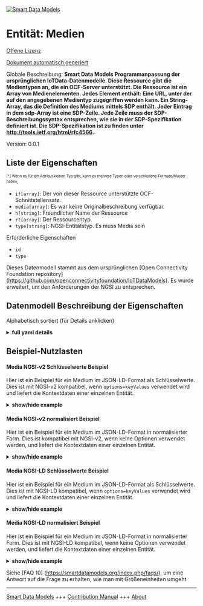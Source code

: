 <!-- 10-Header -->  
[![Smart Data Models](https://smartdatamodels.org/wp-content/uploads/2022/01/SmartDataModels_logo.png "Logo")](https://smartdatamodels.org)  
Entität: Medien  
===============<!-- /10-Header -->  
<!-- 15-License -->  
[Offene Lizenz](https://github.com/smart-data-models//dataModel.OCF/blob/master/Media/LICENSE.md)  
[Dokument automatisch generiert](https://docs.google.com/presentation/d/e/2PACX-1vTs-Ng5dIAwkg91oTTUdt8ua7woBXhPnwavZ0FxgR8BsAI_Ek3C5q97Nd94HS8KhP-r_quD4H0fgyt3/pub?start=false&loop=false&delayms=3000#slide=id.gb715ace035_0_60)  
<!-- /15-License -->  
<!-- 20-Description -->  
Globale Beschreibung: **Smart Data Models Programmanpassung der ursprünglichen IoTData-Datenmodelle. Diese Ressource gibt die Medientypen an, die ein OCF-Server unterstützt. Die Ressource ist ein Array von Medienelementen.  Jedes Element enthält:     Eine URL, unter der auf den angegebenen Medientyp zugegriffen werden kann.     Ein String-Array, das die Definition des Mediums mittels SDP enthält.     Jeder Eintrag in dem sdp-Array ist eine SDP-Zeile.     Jede Zeile muss der SDP-Beschreibungssyntax entsprechen, wie sie in der SDP-Spezifikation definiert ist. Die SDP-Spezifikation ist zu finden unter http://tools.ietf.org/html/rfc4566.**.  
Version: 0.0.1  
<!-- /20-Description -->  
<!-- 30-PropertiesList -->  

## Liste der Eigenschaften  

<sup><sub>[*] Wenn es für ein Attribut keinen Typ gibt, kann es mehrere Typen oder verschiedene Formate/Muster haben</sub></sup>.  
- `if[array]`: Der von dieser Ressource unterstützte OCF-Schnittstellensatz.  - `media[array]`: Es war keine Originalbeschreibung verfügbar.  - `n[string]`: Freundlicher Name der Ressource  - `rt[array]`: Der Ressourcentyp.  - `type[string]`: NGSI-Entitätstyp. Es muss Media sein  <!-- /30-PropertiesList -->  
<!-- 35-RequiredProperties -->  
Erforderliche Eigenschaften  
- `id`  - `type`  <!-- /35-RequiredProperties -->  
<!-- 40-RequiredProperties -->  
Dieses Datenmodell stammt aus dem ursprünglichen [Open Connectivity Foundation repository] (https://github.com/openconnectivityfoundation/IoTDataModels). Es wurde erweitert, um den Anforderungen der NGSI zu entsprechen.  
<!-- /40-RequiredProperties -->  
<!-- 50-DataModelHeader -->  
## Datenmodell Beschreibung der Eigenschaften  
Alphabetisch sortiert (für Details anklicken)  
<!-- /50-DataModelHeader -->  
<!-- 60-ModelYaml -->  
<details><summary><strong>full yaml details</strong></summary>    
```yaml  
Media:    
  description: 'Smart Data Models Program adaptation of the original IoTData data Models. This Resource specifies the media types that an OCF Server supports. The resource is an array of media elements.  Each element contains:     A URL at which the specified media type can be accessed.     A string array containing the definition of the media using SDP.     Each entry in the sdp array is an SDP line.     Each line shall follow the SDP description syntax as defined in the SDP specification. The SDP specification can be found at http://tools.ietf.org/html/rfc4566.'    
  properties:    
    if:    
      description: The OCF Interface set supported by this Resource.    
      items:    
        enum:    
          - oic.if.a    
          - oic.if.s    
          - oic.if.baseline    
        type: string    
      minItems: 2    
      readOnly: true    
      type: array    
      uniqueItems: true    
      x-ngsi:    
        type: Property    
    media:    
      description: No original description was available    
      items:    
        properties:    
          sdp:    
            description: 'The array of strings, one per SDP line.'    
            items:    
              description: SDP media or attribute line    
              type: string    
            type: array    
          url:    
            description: The url for the media instance.    
            type: string    
        type: object    
      type: array    
      x-ngsi:    
        type: Property    
    n:    
      description: Friendly name of the Resource    
      maxLength: 64    
      readOnly: true    
      type: string    
      x-ngsi:    
        type: Property    
    rt:    
      description: The Resource Type.    
      items:    
        enum:    
          - oic.r.media    
        maxLength: 64    
        type: string    
      minItems: 1    
      readOnly: true    
      type: array    
      uniqueItems: true    
      x-ngsi:    
        type: Property    
    type:    
      description: NGSI entity type. It has to be Media    
      enum:    
        - Media    
      type: string    
      x-ngsi:    
        type: Property    
  required:    
    - id    
    - type    
  type: object    
  x-derived-from: https://github.com/OpenInterConnect/IoTDataModels/blob/master/MediaResURI.swagger.json    
  x-disclaimer: 'Redistribution and use in source and binary forms, with or without modification, are permitted  provided that the license conditions are met. Copyleft (c) 2022 Contributors to Smart Data Models Program'    
  x-license-url: https://github.com/smart-data-models/dataModel.OCF/blob/master/Media/LICENSE.md    
  x-model-schema: https://smart-data-models.github.io/dataModel.IoTDataModels/Media/schema.json    
  x-model-tags: OCF    
  x-version: 0.0.1    
```  
</details>    
<!-- /60-ModelYaml -->  
<!-- 70-MiddleNotes -->  
<!-- /70-MiddleNotes -->  
<!-- 80-Examples -->  
## Beispiel-Nutzlasten  
#### Media NGSI-v2 Schlüsselwerte Beispiel  
Hier ist ein Beispiel für ein Medium im JSON-LD-Format als Schlüsselwerte. Dies ist mit NGSI-v2 kompatibel, wenn `options=keyValues` verwendet wird und liefert die Kontextdaten einer einzelnen Entität.  
<details><summary><strong>show/hide example</strong></summary>    
```json  
{  
  "id": "urn:ngsi-ld:Media:id:KDPQ:83036391",  
  "dateCreated": "1997-01-03T03:13:22Z",  
  "dateModified": "2000-02-09T21:59:03Z",  
  "source": "Especially according myself office place. Test case expert forget.",  
  "name": "East product share fact school. Sound bad police most college among.",  
  "alternateName": "Media trade today plant. Art fly but price production. Stand here power wonder its keep.",  
  "description": "Wide skin maybe western especially look live. Value agency blood current. Since affect star miss general election.",  
  "dataProvider": "Painting cup half tend identify student mission world. Interesting easy anyone operation how sound.",  
  "owner": [  
    "urn:ngsi-ld:Media:items:LNSZ:90498442",  
    "urn:ngsi-ld:Media:items:FKOX:99131384"  
  ],  
  "seeAlso": [  
    "urn:ngsi-ld:Media:items:XRQW:77854149",  
    "urn:ngsi-ld:Media:items:WYHM:27291806"  
  ],  
  "location": {  
    "type": "Point",  
    "coordinates": [  
      -59.32886,  
      108.974994  
    ]  
  },  
  "address": {  
    "streetAddress": "Cut arm act home short. Not under bill executive morning home rate.",  
    "addressLocality": "Change popular last arrive to issue soldier. Blood city fine old nothing. Back memory father be reach get focus.",  
    "addressRegion": "Help large hear look end live world fact. Certainly senior fall go tell general heavy. Back fund shake their environment.",  
    "addressCountry": "Pull kind personal Congress score. Should east capital address fast realize sort. Perform impact player truth stay senior.",  
    "postalCode": "Treat recognize where cover watch. Interest bring assume agree health. Marriage specific claim movie sing.",  
    "postOfficeBoxNumber": "Light personal benefit person environmental."  
  },  
  "areaServed": "Answer wife call may under. Anything inside write. Tough however study know coach industry tree in. But town parent."  
}  
```  
</details>  
#### Media NGSI-v2 normalisiert Beispiel  
Hier ist ein Beispiel für ein Medium im JSON-LD-Format in normalisierter Form. Dies ist kompatibel mit NGSI-v2, wenn keine Optionen verwendet werden, und liefert die Kontextdaten einer einzelnen Entität.  
<details><summary><strong>show/hide example</strong></summary>    
```json  
{  
  "id": {  
    "type": "string",  
    "value": "urn:ngsi-ld:Media:id:KDPQ:83036391"  
  },  
  "dateCreated": {  
    "format": "date-time",  
    "type": "string",  
    "value": "1997-01-03T03:13:22Z"  
  },  
  "dateModified": {  
    "format": "date-time",  
    "type": "string",  
    "value": "2000-02-09T21:59:03Z"  
  },  
  "source": {  
    "type": "string",  
    "value": "Especially according myself office place. Test case expert forget."  
  },  
  "name": {  
    "type": "string",  
    "value": "East product share fact school. Sound bad police most college among."  
  },  
  "alternateName": {  
    "type": "string",  
    "value": "Media trade today plant. Art fly but price production. Stand here power wonder its keep."  
  },  
  "description": {  
    "type": "string",  
    "value": "Wide skin maybe western especially look live. Value agency blood current. Since affect star miss general election."  
  },  
  "dataProvider": {  
    "type": "string",  
    "value": "Painting cup half tend identify student mission world. Interesting easy anyone operation how sound."  
  },  
  "owner": {  
    "type": "array",  
    "value": [  
      "urn:ngsi-ld:Media:items:LNSZ:90498442",  
      "urn:ngsi-ld:Media:items:FKOX:99131384"  
    ]  
  },  
  "seeAlso": {  
    "type": "array",  
    "value": [  
      "urn:ngsi-ld:Media:items:XRQW:77854149",  
      "urn:ngsi-ld:Media:items:WYHM:27291806"  
    ]  
  },  
  "location": {  
    "type": "object",  
    "value": {  
      "type": "Point",  
      "coordinates": [  
        -59.32886,  
        108.974994  
      ]  
    }  
  },  
  "address": {  
    "type": "object",  
    "value": {  
      "streetAddress": "Cut arm act home short. Not under bill executive morning home rate.",  
      "addressLocality": "Change popular last arrive to issue soldier. Blood city fine old nothing. Back memory father be reach get focus.",  
      "addressRegion": "Help large hear look end live world fact. Certainly senior fall go tell general heavy. Back fund shake their environment.",  
      "addressCountry": "Pull kind personal Congress score. Should east capital address fast realize sort. Perform impact player truth stay senior.",  
      "postalCode": "Treat recognize where cover watch. Interest bring assume agree health. Marriage specific claim movie sing.",  
      "postOfficeBoxNumber": "Light personal benefit person environmental."  
    }  
  },  
  "areaServed": {  
    "type": "string",  
    "value": "Answer wife call may under. Anything inside write. Tough however study know coach industry tree in. But town parent."  
  }  
}  
```  
</details>  
#### Media NGSI-LD Schlüsselwerte Beispiel  
Hier ist ein Beispiel für ein Medium im JSON-LD-Format als Schlüsselwerte. Dies ist mit NGSI-LD kompatibel, wenn `options=keyValues` verwendet wird und liefert die Kontextdaten einer einzelnen Entität.  
<details><summary><strong>show/hide example</strong></summary>    
```json  
{  
    "id": "urn:ngsi-ld:Media:id:KDPQ:83036391",  
    "dateCreated": "1997-01-03T03:13:22Z",  
    "dateModified": "2000-02-09T21:59:03Z",  
    "source": "Especially according myself office place. Test case expert forget.",  
    "name": "East product share fact school. Sound bad police most college among.",  
    "alternateName": "Media trade today plant. Art fly but price production. Stand here power wonder its keep.",  
    "description": "Wide skin maybe western especially look live. Value agency blood current. Since affect star miss general election.",  
    "dataProvider": "Painting cup half tend identify student mission world. Interesting easy anyone operation how sound.",  
    "owner": [  
        "urn:ngsi-ld:Media:items:LNSZ:90498442",  
        "urn:ngsi-ld:Media:items:FKOX:99131384"  
    ],  
    "seeAlso": [  
        "urn:ngsi-ld:Media:items:XRQW:77854149",  
        "urn:ngsi-ld:Media:items:WYHM:27291806"  
    ],  
    "location": {  
        "type": "Point",  
        "coordinates": [  
            -59.32886,  
            108.974994  
        ]  
    },  
    "address": {  
        "streetAddress": "Cut arm act home short. Not under bill executive morning home rate.",  
        "addressLocality": "Change popular last arrive to issue soldier. Blood city fine old nothing. Back memory father be reach get focus.",  
        "addressRegion": "Help large hear look end live world fact. Certainly senior fall go tell general heavy. Back fund shake their environment.",  
        "addressCountry": "Pull kind personal Congress score. Should east capital address fast realize sort. Perform impact player truth stay senior.",  
        "postalCode": "Treat recognize where cover watch. Interest bring assume agree health. Marriage specific claim movie sing.",  
        "postOfficeBoxNumber": "Light personal benefit person environmental."  
    },  
    "areaServed": "Answer wife call may under. Anything inside write. Tough however study know coach industry tree in. But town parent.",  
    "@context": [  
        "https://smartdatamodels.org/context.jsonld",  
        "https://raw.githubusercontent.com/smart-data-models/dataModel.OCF/master/context.jsonld"  
    ]  
}  
```  
</details>  
#### Media NGSI-LD normalisiert Beispiel  
Hier ist ein Beispiel für ein Medium im JSON-LD-Format in normalisierter Form. Dies ist mit NGSI-LD kompatibel, wenn keine Optionen verwendet werden, und liefert die Kontextdaten einer einzelnen Entität.  
<details><summary><strong>show/hide example</strong></summary>    
```json  
{  
    "id": "urn:ngsi-ld:Media:id:JBFJ:85590267",  
    "dateCreated": {  
        "type": "Property",  
        "value": {  
            "@type": "DateTime",  
            "@value": "1999-11-01T04:37:28Z"  
        }  
    },  
    "dateModified": {  
        "type": "Property",  
        "value": {  
            "@type": "DateTime",  
            "@value": "2014-02-07T07:07:30Z"  
        }  
    },  
    "source": {  
        "type": "Property",  
        "value": "Today dark project still. Cell some together because."  
    },  
    "name": {  
        "type": "Property",  
        "value": "Create anyone close."  
    },  
    "alternateName": {  
        "type": "Property",  
        "value": "Offer fish pick news chance reflect long. Role exist method daughter. Run one beautiful method hospital find know young."  
    },  
    "description": {  
        "type": "Property",  
        "value": "Sing firm try how finish day. Will letter staff middle. Here prevent your major mother activity discussion instead."  
    },  
    "dataProvider": {  
        "type": "Property",  
        "value": "Family never possible why scientist."  
    },  
    "owner": {  
        "type": "Property",  
        "value": [  
            "urn:ngsi-ld:Media:items:JUEF:68145877",  
            "urn:ngsi-ld:Media:items:SUAX:54574771"  
        ]  
    },  
    "seeAlso": {  
        "type": "Property",  
        "value": [  
            "urn:ngsi-ld:Media:items:QFXF:74085416"  
        ]  
    },  
    "location": {  
        "type": "Property",  
        "value": {  
            "type": "Point",  
            "coordinates": [  
                11.0430135,  
                -64.961196  
            ]  
        }  
    },  
    "address": {  
        "type": "Property",  
        "value": {  
            "streetAddress": "Hot reduce life national final. Administration citizen determine machine movement dog.",  
            "addressLocality": "Serve occur wife option life stand. My which realize focus. House coach stuff issue point foreign exist. Could girl bad bed yard debate.",  
            "addressRegion": "Particular north she itself debate. Behind go true. Successful young space.",  
            "addressCountry": "Oil door game church service.",  
            "postalCode": "Own room risk also. Someone wife mouth magazine. Major administration believe north where religious hotel sell.",  
            "postOfficeBoxNumber": "Draw field appear toward. Republican computer science explain while. Pretty party baby professor list contain here."  
        }  
    },  
    "areaServed": {  
        "type": "Property",  
        "value": "Dream wall seem million. At health player provide test."  
    },  
    "@context": [  
        "https://smartdatamodels.org/context.jsonld",  
        "https://raw.githubusercontent.com/smart-data-models/dataModel.OCF/master/context.jsonld"  
    ]  
}  
```  
</details><!-- /80-Examples -->  
<!-- 90-FooterNotes -->  
<!-- /90-FooterNotes -->  
<!-- 95-Units -->  
Siehe [FAQ 10] (https://smartdatamodels.org/index.php/faqs/), um eine Antwort auf die Frage zu erhalten, wie man mit Größeneinheiten umgeht  
<!-- /95-Units -->  
<!-- 97-LastFooter -->  
---  
[Smart Data Models](https://smartdatamodels.org) +++ [Contribution Manual](https://bit.ly/contribution_manual) +++ [About](https://bit.ly/Introduction_SDM)<!-- /97-LastFooter -->  
